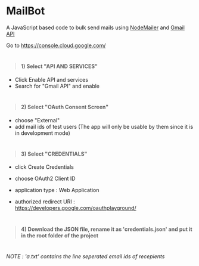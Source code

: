 # MailBot
A JavaScript based code to bulk send mails using [NodeMailer](https://nodemailer.com/) and [Gmail API](https://developers.google.com/gmail/api/quickstart/nodejs)


Go to https://console.cloud.google.com/
#
> #### 1) Select "API AND SERVICES"
+ Click Enable API and services
+  Search for "Gmail API" and enable
#
> #### 2)  Select "OAuth Consent Screen"
+ choose "External"
+ add mail ids of test users (The app will only be usable by them since it is in development mode)
#

> #### 3) Select "CREDENTIALS"
+ click Create Credentials
+ choose OAuth2 Client ID

+ application type : Web Application
+ authorized redirect URI : https://developers.google.com/oauthplayground/
#
> #### 4) Download the JSON file, rename it as 'credentials.json' and put it in the root folder of the project

#


*NOTE : 'a.txt' contains the line seperated email ids of recepients*
